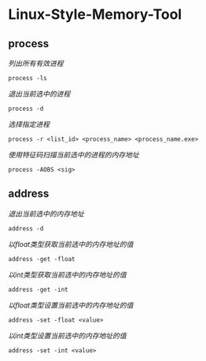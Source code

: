 # Linux-Style-Memory-Tool

## process

*列出所有有效进程*

```
process -ls
```

*退出当前选中的进程*

```
process -d
```

*选择指定进程*

```
process -r <list_id> <process_name> <process_name.exe>
```

*使用特征码扫描当前选中的进程的内存地址*

```
process -AOBS <sig>
```

## address

*退出当前选中的内存地址*

```
address -d
```

*以float类型获取当前选中的内存地址的值*

```
address -get -float
```

*以int类型获取当前选中的内存地址的值*

```
address -get -int
```

*以float类型设置当前选中的内存地址的值*

```
address -set -float <value>
```

*以int类型设置当前选中的内存地址的值*

```
address -set -int <value>
```
